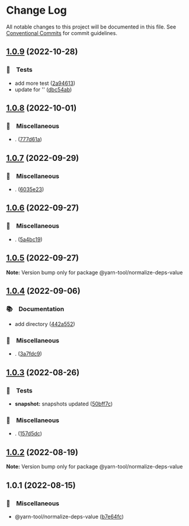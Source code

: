 # Change Log

All notable changes to this project will be documented in this file.
See [Conventional Commits](https://conventionalcommits.org) for commit guidelines.

## [1.0.9](https://github.com/bluelovers/ws-yarn-workspaces/compare/@yarn-tool/normalize-deps-value@1.0.8...@yarn-tool/normalize-deps-value@1.0.9) (2022-10-28)



### 🚨　Tests

* add more test ([2a94613](https://github.com/bluelovers/ws-yarn-workspaces/commit/2a94613d23fc12313e17e5202a39c5b836544ae0))
* update for '' ([dbc54ab](https://github.com/bluelovers/ws-yarn-workspaces/commit/dbc54ab3facc1d1a07a00093d0f557d370806cb9))



## [1.0.8](https://github.com/bluelovers/ws-yarn-workspaces/compare/@yarn-tool/normalize-deps-value@1.0.7...@yarn-tool/normalize-deps-value@1.0.8) (2022-10-01)



### 🔖　Miscellaneous

* . ([777d61a](https://github.com/bluelovers/ws-yarn-workspaces/commit/777d61af255146b2b1b1f364587c36a0f5bfc00c))



## [1.0.7](https://github.com/bluelovers/ws-yarn-workspaces/compare/@yarn-tool/normalize-deps-value@1.0.6...@yarn-tool/normalize-deps-value@1.0.7) (2022-09-29)



### 🔖　Miscellaneous

* . ([6035e23](https://github.com/bluelovers/ws-yarn-workspaces/commit/6035e2399f4f5a5f5e5ac56309b6dc37ffe91389))



## [1.0.6](https://github.com/bluelovers/ws-yarn-workspaces/compare/@yarn-tool/normalize-deps-value@1.0.5...@yarn-tool/normalize-deps-value@1.0.6) (2022-09-27)



### 🔖　Miscellaneous

* . ([5a4bc19](https://github.com/bluelovers/ws-yarn-workspaces/commit/5a4bc19a0a279a49e752d776279165e14c402427))



## [1.0.5](https://github.com/bluelovers/ws-yarn-workspaces/compare/@yarn-tool/normalize-deps-value@1.0.4...@yarn-tool/normalize-deps-value@1.0.5) (2022-09-27)

**Note:** Version bump only for package @yarn-tool/normalize-deps-value





## [1.0.4](https://github.com/bluelovers/ws-yarn-workspaces/compare/@yarn-tool/normalize-deps-value@1.0.3...@yarn-tool/normalize-deps-value@1.0.4) (2022-09-06)



### 📚　Documentation

* add directory ([442a552](https://github.com/bluelovers/ws-yarn-workspaces/commit/442a55232619f7fe2b9bad6f8eccfffc4f8f47d2))


### 🔖　Miscellaneous

* . ([3a7fdc9](https://github.com/bluelovers/ws-yarn-workspaces/commit/3a7fdc924ada93b1d0ac0160f8d77e46ff060588))



## [1.0.3](https://github.com/bluelovers/ws-yarn-workspaces/compare/@yarn-tool/normalize-deps-value@1.0.2...@yarn-tool/normalize-deps-value@1.0.3) (2022-08-26)



### 🚨　Tests

* **snapshot:** snapshots updated ([50bff7c](https://github.com/bluelovers/ws-yarn-workspaces/commit/50bff7c13e1b01eb551c9b2252cfe3d971da8db8))


### 🔖　Miscellaneous

* . ([157d5dc](https://github.com/bluelovers/ws-yarn-workspaces/commit/157d5dc8959261d9326f6e633987182898ae9670))



## [1.0.2](https://github.com/bluelovers/ws-yarn-workspaces/compare/@yarn-tool/normalize-deps-value@1.0.1...@yarn-tool/normalize-deps-value@1.0.2) (2022-08-19)

**Note:** Version bump only for package @yarn-tool/normalize-deps-value





## 1.0.1 (2022-08-15)


### 🔖　Miscellaneous

* @yarn-tool/normalize-deps-value ([b7e64fc](https://github.com/bluelovers/ws-yarn-workspaces/commit/b7e64fc829d14688017657797237ebb239556097))
